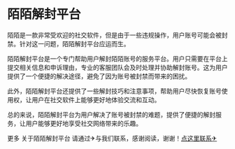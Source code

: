 # 陌陌解封平台

陌陌是一款非常受欢迎的社交软件，但是由于一些违规操作，用户账号可能会被封禁。针对这一问题，陌陌解封平台应运而生。

陌陌解封平台是一个专门帮助用户解封陌陌账号的服务平台。用户只需要在平台上提交相关信息和申诉理由，专业的客服团队会及时处理并协助解封账号。这为用户提供了一个便捷的解决途径，避免了因为账号被封禁而带来的困扰。

此外，陌陌解封平台还提供了一些解封技巧和注意事项，帮助用户尽快恢复账号使用权，让用户在社交软件上能够更好地体验交流和互动。

总的来说，陌陌解封平台为用户解决了账号被封禁的难题，提供了便捷的解封服务，让用户能够更好地享受社交网络带来的乐趣。

更多 关于陌陌解封平台 请通过✈与我们联系，感谢阅读，谢谢！[点这里联系✈](https://sms.k02.cc)